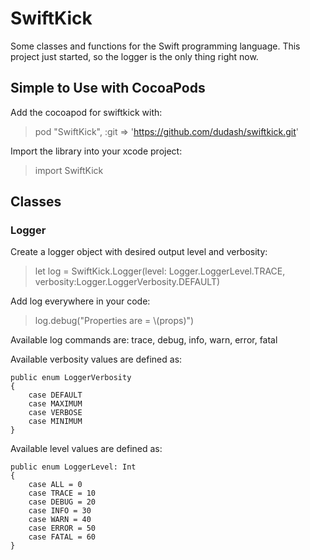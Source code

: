 # SwiftKick
Some classes and functions for the Swift programming language.  This project just started, so the logger is the only thing right now.

## Simple to Use with CocoaPods
Add the cocoapod for swiftkick with:
 > pod "SwiftKick", :git => 'https://github.com/dudash/swiftkick.git'

Import the library into your xcode project:
 > import SwiftKick

## Classes
### Logger
Create a logger object with desired output level and verbosity:
 > let log = SwiftKick.Logger(level: Logger.LoggerLevel.TRACE, verbosity:Logger.LoggerVerbosity.DEFAULT)

Add log everywhere in your code:
 > log.debug("Properties are = \\(props)")

Available log commands are:
trace, debug, info, warn, error, fatal

Available verbosity values are defined as:

    public enum LoggerVerbosity
    {
        case DEFAULT
        case MAXIMUM
        case VERBOSE
        case MINIMUM
    }

Available level values are defined as:

    public enum LoggerLevel: Int
    {
        case ALL = 0
        case TRACE = 10
        case DEBUG = 20
        case INFO = 30
        case WARN = 40
        case ERROR = 50
        case FATAL = 60
    }

